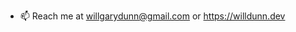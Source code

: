- 📫 Reach me at willgarydunn@gmail.com or https://willdunn.dev

<!---
williamDunn/williamDunn is a ✨ special ✨ repository because its `README.md` (this file) appears on your GitHub profile.
You can click the Preview link to take a look at your changes.
--->
